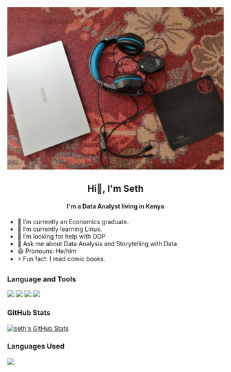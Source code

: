 <img src= "https://github.com/Sgechuki/Sgechuki/blob/main/FDRTPGUWEAE0p4b.jpg" alt = " My ReadMe jpg">
<h2 align="center">Hi👋, I'm Seth</h2>
<h4 align="center">I'm a Data Analyst living in Kenya</h4>
<ul>
  <li>🔭 I’m currently an Economics graduate.</li>
  <li>🌱 I’m currently learning Linux.</li>
  <!--<li>👯 I’m looking to collaborate on ...</li>-->
  <li>🤔 I’m looking for help with OOP</li>
  <li>💬 Ask me about Data Analysis and Storytelling with Data</li>
  <!--<li>📫 How to reach me: ...</li>-->
  <li>😄 Pronouns: He/him</li>
  <li>⚡ Fun fact: I read comic books.</li>
</ul>
<h3>Language and Tools</h3>


![](https://img.shields.io/badge/Code-Python-informational?style=flat&logo=Python&logoColor=white&color=2bbc8a)
![](https://img.shields.io/badge/Query-SQL-informational?style=flat&logo=SQL&logoColor=white&color=2bbc8a)
![](https://img.shields.io/badge/Tools-Jupyter-informational?style=flat&logo=Jupyter&logoColor=white&color=2bbc8a)
![](https://img.shields.io/badge/Tools-Power_BI-informational?style=flat&logo=Power_BI&logoColor=white&color=2bbc8a)
<h3>GitHub Stats</h3>

<a href="https://github.com/Sgechuki/Sgechuki">
  <img align="center" src="https://github-readme-stats.vercel.app/api?username=Sgechuki&show_icons=true&line_height=27&count_private=true&title_color=ffffff&text_color=c9cacc&icon_color=2bbc8a&bg_color=1d1f21" alt="seth's GitHub Stats">
</a>
<div>
  <h3>Languages Used</h3>
<a href="https://github.com/Sgechuki/Sgechuki">
  <img align="center" src="https://github-readme-stats.vercel.app/api/top-langs/?username=Sgechuki&hide=java,html,tex&title_color=ffffff&text_color=c9cacc&icon_color=2bbc8a&bg_color=1d1f21&langs_count=3"></a>
</div>
